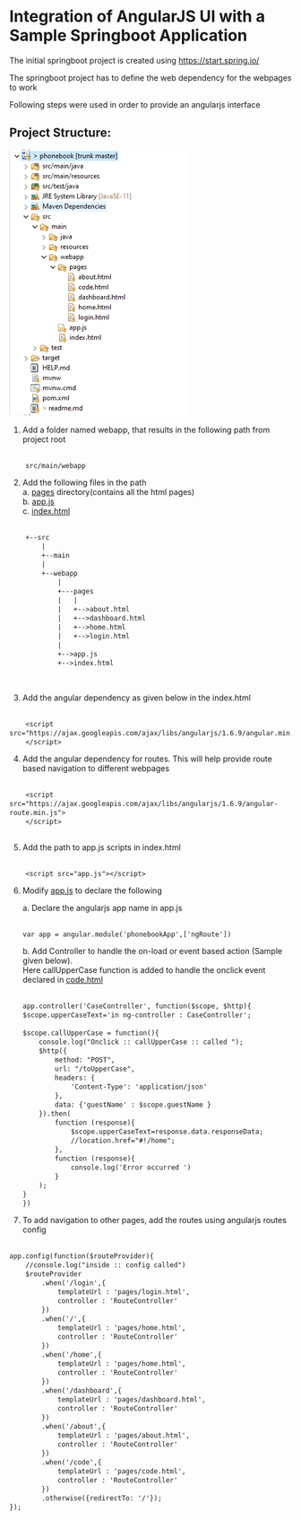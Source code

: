 # Integration of AngularJS UI with a Sample Springboot Application

The initial springboot project is created using https://start.spring.io/

The springboot project has to define the web dependency for the webpages to work

Following steps were used in order to provide an angularjs interface


## Project Structure:
![Project structure](project_structure.png)

1.	Add a folder named webapp, that results in the following path from project root

```

	src/main/webapp
```

2.	Add the following files in the path    
	a. [pages](src/main/webapp/pages/) directory(contains all the html pages)   
	b. [app.js](src/main/webapp/app.js)  
	c. [index.html](src/main/webapp/index.html)   
	

```

	+--src
		|
		+--main
		|
		+--webapp
			|
			+---pages
			|	|
			|	+-->about.html
			|	+-->dashboard.html
			|	+-->home.html
			|	+-->login.html
			|		
			+-->app.js
			+-->index.html
			


```


3. Add the angular dependency as given below in the index.html

```

	<script	src="https://ajax.googleapis.com/ajax/libs/angularjs/1.6.9/angular.min.js">
	</script>

```

	
4. Add the angular dependency for routes. This will help provide route based navigation to different webpages
	
```

	<script src="https://ajax.googleapis.com/ajax/libs/angularjs/1.6.9/angular-route.min.js">
	</script>	
	
```

5. Add the path to app.js scripts in index.html

```

	<script src="app.js"></script>

```

6. Modify [app.js](src/main/webapp/app.js) to declare the following

	a. Declare the angularjs app name in app.js
	
	```
	
	var app = angular.module('phonebookApp',['ngRoute'])
	
	```
	
	b. Add Controller to handle the on-load or event based action
	(Sample given below).   
	Here callUpperCase function is added to handle the onclick event declared in [code.html](src/main/webapp/pages/code.html)
	
	```
	
	app.controller('CaseController', function($scope, $http){
	$scope.upperCaseText='in ng-controller : CaseController';
	
	$scope.callUpperCase = function(){
		console.log("Onclick :: callUpperCase :: called ");
		$http({
			method: "POST",
			url: "/toUpperCase",
			headers: {
				'Content-Type': 'application/json'
			},
			data: {'guestName' : $scope.guestName }
		}).then(
			function (response){
				$scope.upperCaseText=response.data.responseData;
				//location.href="#!/home";
			},
			function (response){
				console.log('Error occurred ')
			}		
		);
	}
	})
	
	```
	
7. To add navigation to other pages, add the routes using angularjs routes config 

```

app.config(function($routeProvider){
	//console.log("inside :: config called")
	$routeProvider
		.when('/login',{
			templateUrl : 'pages/login.html',
			controller : 'RouteController'
		})
		.when('/',{
			templateUrl : 'pages/home.html',
			controller : 'RouteController'
		})
		.when('/home',{
			templateUrl : 'pages/home.html',
			controller : 'RouteController'
		})
		.when('/dashboard',{
			templateUrl : 'pages/dashboard.html',
			controller : 'RouteController'
		})
		.when('/about',{
			templateUrl : 'pages/about.html',
			controller : 'RouteController'
		})
		.when('/code',{
			templateUrl : 'pages/code.html',
			controller : 'RouteController'
		})
		.otherwise({redirectTo: '/'});
});


```


	
	
	
	
